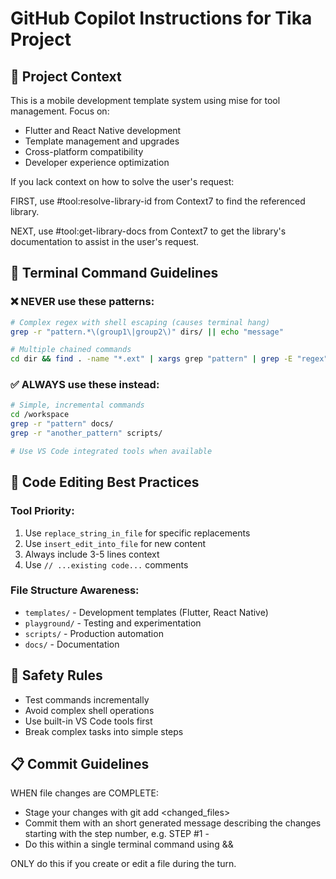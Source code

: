 # GitHub Copilot Instructions for Tika Project

## 🎯 Project Context
This is a mobile development template system using mise for tool management. Focus on:
- Flutter and React Native development
- Template management and upgrades
- Cross-platform compatibility
- Developer experience optimization

<context>
If you lack context on how to solve the user's request:

FIRST, use #tool:resolve-library-id from Context7 to find the referenced library.

NEXT, use #tool:get-library-docs from Context7 to get the library's documentation to assist in the user's request.
</context>

## 🔧 Terminal Command Guidelines

### ❌ NEVER use these patterns:
```bash
# Complex regex with shell escaping (causes terminal hang)
grep -r "pattern.*\(group1\|group2\)" dirs/ || echo "message"

# Multiple chained commands
cd dir && find . -name "*.ext" | xargs grep "pattern" | grep -E "regex" | wc -l
```

### ✅ ALWAYS use these instead:
```bash
# Simple, incremental commands
cd /workspace
grep -r "pattern" docs/
grep -r "another_pattern" scripts/

# Use VS Code integrated tools when available
```

## 📝 Code Editing Best Practices

### Tool Priority:
1. Use `replace_string_in_file` for specific replacements
2. Use `insert_edit_into_file` for new content
3. Always include 3-5 lines context
4. Use `// ...existing code...` comments

### File Structure Awareness:
- `templates/` - Development templates (Flutter, React Native)
- `playground/` - Testing and experimentation
- `scripts/` - Production automation
- `docs/` - Documentation

## 🚨 Safety Rules
- Test commands incrementally
- Avoid complex shell operations
- Use built-in VS Code tools first
- Break complex tasks into simple steps

## 📋 Commit Guidelines

WHEN file changes are COMPLETE:
- Stage your changes with git add <changed_files>
- Commit them with an short generated message describing the changes starting with the step number, e.g. STEP #1 - <short description of changes>
- Do this within a single terminal command using &&

ONLY do this if you create or edit a file during the turn.
